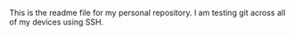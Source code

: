 This is the readme file for my personal repository. I am testing git across all of my devices using SSH.